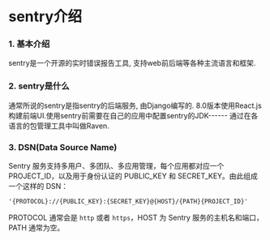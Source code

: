 # sentry介绍

### 1. 基本介绍

sentry是一个开源的实时错误报告工具, 支持web前后端等各种主流语言和框架.

### 2. sentry是什么

通常所说的sentry是指sentry的后端服务, 由Django编写的. 8.0版本使用React.js构建前端UI.使用sentry前需要在自己的应用中配置sentry的JDK------ 通过在各语言的包管理工具中叫做Raven.

### 3. DSN(Data Source Name)

Sentry 服务支持多用户、多团队、多应用管理，每个应用都对应一个 PROJECT_ID，以及用于身份认证的 PUBLIC_KEY 和 SECRET_KEY。由此组成一个这样的 DSN：

```
'{PROTOCOL}://{PUBLIC_KEY}:{SECRET_KEY}@{HOST}/{PATH}{PROJECT_ID}'
```

PROTOCOL 通常会是 `http` 或者 `https`，HOST 为 Sentry 服务的主机名和端口，PATH 通常为空。
